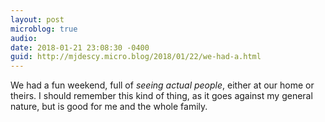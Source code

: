 ```yaml
---
layout: post
microblog: true
audio: 
date: 2018-01-21 23:08:30 -0400
guid: http://mjdescy.micro.blog/2018/01/22/we-had-a.html
---
```

We had a fun weekend, full of _seeing actual people_, either at our home or theirs. I should remember this kind of thing, as it goes against my general nature, but is good for me and the whole family.
